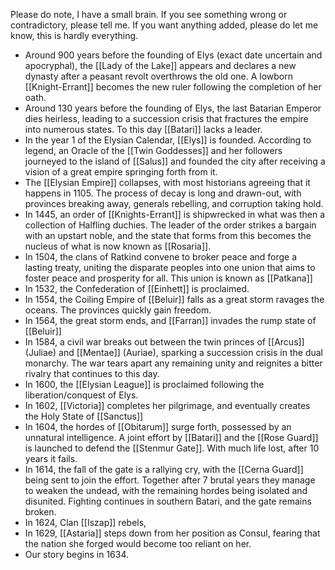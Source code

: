 Please do note, I have a small brain. If you see something wrong or contradictory, please tell me. If you want anything added, please do let me know, this is hardly everything.

-  Around 900 years before the founding of Elys (exact date uncertain and apocryphal), the [[Lady of the Lake]] appears and declares a new dynasty after a peasant revolt overthrows the old one. A lowborn [[Knight-Errant]] becomes the new ruler following the completion of her oath.
-   Around 130 years before the founding of Elys, the last Batarian Emperor dies heirless, leading to a succession crisis that fractures the empire into numerous states. To this day [[Batari]] lacks a leader. 
-   In the year 1 of the Elysian Calendar, [[Elys]] is founded. According to legend, an Oracle of the [[Twin Goddesses]] and her followers journeyed to the island of [[Salus]] and founded the city after receiving a vision of a great empire springing forth from it.
-   The [[Elysian Empire]] collapses, with most historians agreeing that it happens in 1105. The process of decay is long and drawn-out, with provinces breaking away, generals rebelling, and corruption taking hold.
-   In 1445, an order of [[Knights-Errant]] is shipwrecked in what was then a collection of Halfling duchies. The leader of the order strikes a bargain with an upstart noble, and the state that forms from this becomes the nucleus of what is now known as [[Rosaria]].
-   In 1504, the clans of Ratkind convene to broker peace and forge a lasting treaty, uniting the disparate peoples into one union that aims to foster peace and prosperity for all. This union is known as [[Patkana]]
-   In 1532, the Confederation of [[Einhett]] is proclaimed.
-   In 1554, the Coiling Empire of [[Beluir]] falls as a great storm ravages the oceans. The provinces quickly gain freedom.
-  In 1564,  the great storm ends, and [[Farran]] invades the rump state of [[Beluir]]
-  In 1584, a civil war breaks out between the twin princes of [[Arcus]] (Juliae) and [[Mentae]] (Auriae), sparking a succession crisis in the dual monarchy. The war tears apart any remaining unity and reignites a bitter rivalry that continues to this day.
-  In 1600, the [[Elysian League]] is proclaimed following the liberation/conquest of Elys.
-  In 1602, [[Victoria]] completes her pilgrimage, and eventually creates the Holy State of [[Sanctus]]
-  In 1604, the hordes of [[Obitarum]] surge forth, possessed by an unnatural intelligence. A joint effort by [[Batari]] and the [[Rose Guard]] is launched to defend the [[Stenmur Gate]]. With much life lost, after 10 years it fails.
-  In 1614, the fall of the gate is a rallying cry, with the [[Cerna Guard]] being sent to join the effort. Together after 7 brutal years they manage to weaken the undead, with the remaining  hordes being isolated and disunited. Fighting continues in southern Batari, and the gate remains broken. 
- In 1624, Clan [[Iszap]] rebels,
-  In 1629, [[Astaria]] steps down from her position as Consul, fearing that the nation she forged would become too reliant on her.
-   Our story begins in 1634.